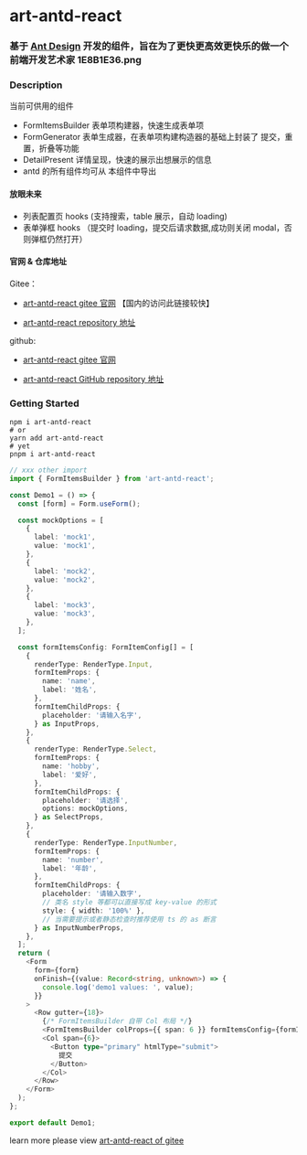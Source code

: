 # art-antd-react

### 基于 [Ant Design](https://ant-design.gitee.io/components/overview-cn/) 开发的组件，旨在为了更快更高效更快乐的做一个前端开发艺术家 1E8B1E36.png

### Description

当前可供用的组件

- FormItemsBuilder 表单项构建器，快速生成表单项
- FormGenerator 表单生成器，在表单项构建构造器的基础上封装了 提交，重置，折叠等功能
- DetailPresent 详情呈现，快速的展示出想展示的信息
- antd 的所有组件均可从 本组件中导出

#### 放眼未来

- 列表配置页 hooks (支持搜索，table 展示，自动 loading)
- 表单弹框 hooks （提交时 loading，提交后请求数据,成功则关闭 modal，否则弹框仍然打开）

#### 官网 & 仓库地址

Gitee：

- [art-antd-react gitee 官网](https://quankehao.gitee.io/art-antd-react) 【国内的访问此链接较快】

- [art-antd-react repository 地址](https://gitee.com/quankehao/art-antd-react/pages)

github:

- [art-antd-react gitee 官网](https://kehao33.github.io/docs-dist/)

- [art-antd-react GitHub repository 地址](https://github.com/Kehao33/art-antd-react)

### Getting Started

```shell
npm i art-antd-react
# or
yarn add art-antd-react
# yet
pnpm i art-antd-react
```

```typescript
// xxx other import
import { FormItemsBuilder } from 'art-antd-react';

const Demo1 = () => {
  const [form] = Form.useForm();

  const mockOptions = [
    {
      label: 'mock1',
      value: 'mock1',
    },
    {
      label: 'mock2',
      value: 'mock2',
    },
    {
      label: 'mock3',
      value: 'mock3',
    },
  ];

  const formItemsConfig: FormItemConfig[] = [
    {
      renderType: RenderType.Input,
      formItemProps: {
        name: 'name',
        label: '姓名',
      },
      formItemChildProps: {
        placeholder: '请输入名字',
      } as InputProps,
    },
    {
      renderType: RenderType.Select,
      formItemProps: {
        name: 'hobby',
        label: '爱好',
      },
      formItemChildProps: {
        placeholder: '请选择',
        options: mockOptions,
      } as SelectProps,
    },
    {
      renderType: RenderType.InputNumber,
      formItemProps: {
        name: 'number',
        label: '年龄',
      },
      formItemChildProps: {
        placeholder: '请输入数字',
        // 类名 style 等都可以直接写成 key-value 的形式
        style: { width: '100%' },
        // 当需要提示或者静态检查时推荐使用 ts 的 as 断言
      } as InputNumberProps,
    },
  ];
  return (
    <Form
      form={form}
      onFinish={(value: Record<string, unknown>) => {
        console.log('demo1 values: ', value);
      }}
    >
      <Row gutter={18}>
        {/* FormItemsBuilder 自带 Col 布局 */}
        <FormItemsBuilder colProps={{ span: 6 }} formItemsConfig={formItemsConfig} />
        <Col span={6}>
          <Button type="primary" htmlType="submit">
            提交
          </Button>
        </Col>
      </Row>
    </Form>
  );
};

export default Demo1;
```

learn more please view [art-antd-react of gitee](https://quankehao.gitee.io/art-antd-react)
